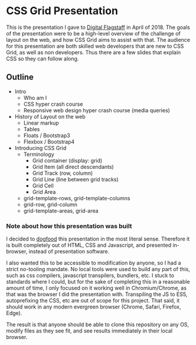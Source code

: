 # CSS Grid Presentation

This is the presentation I gave to [Digital Flagstaff](http://digitalflagstaff.com/) in April of 2018.
The goals of the presentation were to be a high-level overview of the challenge of layout on the web, and how CSS Grid aims to assist with that.
The audience for this presentation are both skilled web developers that are new to CSS Grid, as well as non developers.
Thus there are a few slides that explain CSS so they can follow along.

## Outline

- Intro
    - Who am I
    - CSS hyper crash course
    - Responsive web design hyper crash course (media queries)
- History of Layout on the web
    - Linear markup
    - Tables
    - Floats / Bootstrap3
    - Flexbox / Bootstrap4
- Introducing CSS Grid
    - Terminology
        - Grid container (display: grid)
        - Grid Item (all direct descendants)
        - Grid Track (row, column)
        - Grid Line (line between grid tracks)
        - Grid Cell
        - Grid Area
    - grid-template-rows, grid-template-columns
    - grid-row, grid-column
    - grid-template-areas, grid-area
    

### Note about how this presentation was built

I decided to [dogfood](https://en.wikipedia.org/wiki/Eating_your_own_dog_food) this presentation in the most literal sense.
Therefore it is built completely out of HTML, CSS and Javascript, and presented in-browser, instead of presentation software.

I also wanted this to be accessible to modification by anyone, so I had a strict no-tooling mandate.
No local tools were used to build any part of this, such as css compilers, javascript transpilers, bundlers, etc.
I stuck to standards where I could, but for the sake of completing this in a reasonable amount of time, I only focused on it working well in Chromium/Chrome, as that was the browser I did the presentation with.
Transpiling the JS to ES5, autoprefixing the CSS, etc are out of scope for this project. That said, it should work in any modern evergreen browser (Chrome, Safari, Firefox, Edge).

The result is that anyone should be able to clone this repository on any OS, modify files as they see fit, and see results immediately in their local browser.

